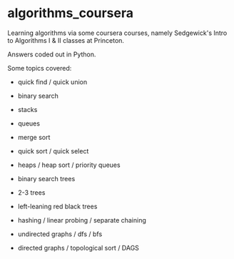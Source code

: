 # algorithms_coursera
Learning algorithms via some coursera courses, namely Sedgewick's Intro to Algorithms I & II classes at Princeton.

Answers coded out in Python.

Some topics covered:

- quick find / quick union

- binary search

- stacks

- queues

- merge sort

- quick sort / quick select

- heaps / heap sort / priority queues

- binary search trees

- 2-3 trees

- left-leaning red black trees

- hashing / linear probing / separate chaining

- undirected graphs / dfs / bfs

- directed graphs / topological sort / DAGS